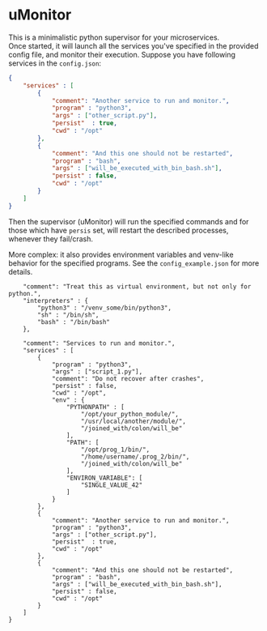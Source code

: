 # uMonitor

This is a minimalistic python supervisor for your 
microservices.  
Once started, it will launch all the services you've specified 
in the provided config file, and monitor their execution.
Suppose you have following services in the `config.json`:
```json
{
    "services" : [
        {
            "comment": "Another service to run and monitor.",
            "program" : "python3",
            "args" : ["other_script.py"],
            "persist"  : true,
            "cwd" : "/opt"
        },
        {
            "comment": "And this one should not be restarted",
            "program" : "bash",
            "args" : ["will_be_executed_with_bin_bash.sh"],
            "persist" : false,
            "cwd" : "/opt"
        }
    ]
}
```
Then the supervisor (uMonitor) will run the specified commands
and for those which have `persis` set, will restart the described
processes, whenever they fail/crash.

More complex: it also provides environment variables and venv-like
behavior for the specified programs. See the `config_example.json`
for more details.

```json{
    "comment": "Treat this as virtual environment, but not only for python.",
    "interpreters" : {
        "python3" : "/venv_some/bin/python3",
        "sh" : "/bin/sh",
        "bash" : "/bin/bash"
    },

    "comment": "Services to run and monitor.",
    "services" : [
        {
            "program" : "python3",
            "args" : ["script_1.py"],
            "comment": "Do not recover after crashes",
            "persist" : false,
            "cwd" : "/opt",
            "env" : {
                "PYTHONPATH" : [
                    "/opt/your_python_module/",
                    "/usr/local/another/module/",
                    "/joined_with/colon/will_be"
                ],
                "PATH": [
                    "/opt/prog_1/bin/",
                    "/home/username/.prog_2/bin/",
                    "/joined_with/colon/will_be"
                ],
                "ENVIRON_VARIABLE": [
                    "SINGLE_VALUE_42"
                ]
            }
        },
        {
            "comment": "Another service to run and monitor.",
            "program" : "python3",
            "args" : ["other_script.py"],
            "persist"  : true,
            "cwd" : "/opt"
        },
        {
            "comment": "And this one should not be restarted",
            "program" : "bash",
            "args" : ["will_be_executed_with_bin_bash.sh"],
            "persist" : false,
            "cwd" : "/opt"
        }
    ]
}
```
